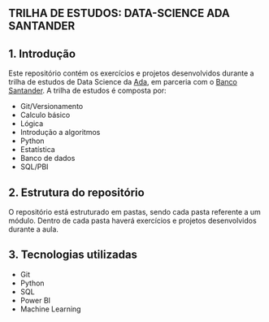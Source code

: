 ## TRILHA DE ESTUDOS: DATA-SCIENCE ADA SANTANDER

## 1. Introdução
Este repositório contém os exercícios e projetos desenvolvidos durante a trilha de estudos de Data Science da [Ada](https://www.academiadecodigo.org/), em parceria com o [Banco Santander](https://www.santander.com.br/). A trilha de estudos é composta por:

- Git/Versionamento
- Calculo básico
- Lógica
- Introdução a algoritmos
- Python
- Estatística
- Banco de dados
- SQL/PBI

## 2. Estrutura do repositório
O repositório está estruturado em pastas, sendo cada pasta referente a um módulo. Dentro de cada pasta haverá exercícios e projetos desenvolvidos durante a aula.

## 3. Tecnologias utilizadas
- Git
- Python
- SQL
- Power BI
- Machine Learning
